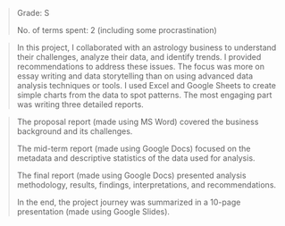 >Grade: S
> 
>No. of terms spent: 2 (including some procrastination)

>In this project, I collaborated with an astrology business to understand their challenges, analyze their data, and identify trends. I provided recommendations to address these issues. The focus was more on essay writing and data storytelling than on using advanced data analysis techniques or tools. I used Excel and Google Sheets to create simple charts from the data to spot patterns. The most engaging part was writing three detailed reports.

>The proposal report (made using MS Word) covered the business background and its challenges.
>
>The mid-term report (made using Google Docs) focused on the metadata and descriptive statistics of the data used for analysis.
>
>The final report (made using Google Docs) presented analysis methodology, results, findings, interpretations, and recommendations.
>
>In the end, the project journey was summarized in a 10-page presentation (made using Google Slides).







